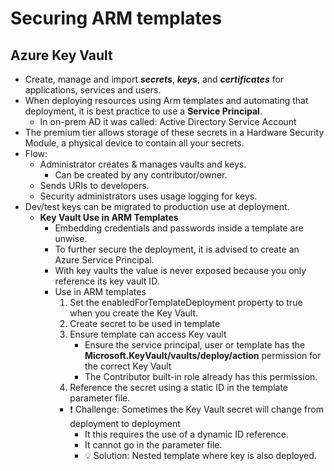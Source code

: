 
# Securing ARM templates

## Azure Key Vault

- Create, manage and import ***secrets***, ***keys***, and ***certificates*** for applications, services and users.
- When deploying resources using Arm templates and automating that deployment, it is best practice to use a **Service Principal**.
  - In on-prem AD it was called: Active Directory Service Account
- The premium tier allows storage of these secrets in a Hardware Security Module, a physical device to contain all your secrets.
- Flow:
  - Administrator creates & manages vaults and keys.
    - Can be created by any contributor/owner.
  - Sends URIs to developers.
  - Security administrators uses usage logging for keys.
- Dev/test keys can be migrated to production use at deployment.
  - **Key Vault Use in ARM Templates**
    - Embedding credentials and passwords inside a template are unwise.
    - To further secure the deployment, it is advised to create an Azure Service Principal.
    - With key vaults the value is never exposed because you only reference its key vault ID.
    - Use in ARM templates
      1. Set the enabledForTemplateDeployment property to true when you create the Key Vault.
      2. Create secret to be used in template
      3. Ensure template can access Key vault
          - Ensure the service principal, user or template has the **Microsoft.KeyVault/vaults/deploy/action** permission for the correct Key Vault
          - The Contributor built-in role already has this permission.
      4. Reference the secret using a static ID in the template parameter file.
      - ❗ Challenge: Sometimes the Key Vault secret will change from deployment to deployment
        - It this requires the use of a dynamic ID reference.
        - It cannot go in the parameter file.
        - 💡 Solution: Nested template where key is also deployed.
